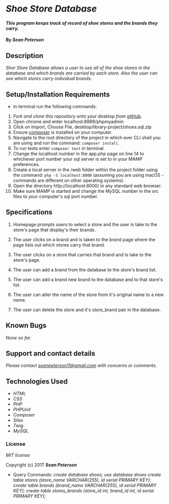 # _Shoe Store Database_

#### _This program keeps track of record of shoe stores and the brands they carry._

#### By _**Sean Peterson**_


## Description

_Shor Store Database allows a user to see all of the shoe stores in the database and which brands are carried by each store. Also the user can see which stores carry individual brands._

## Setup/Installation Requirements

* In terminal run the following commands:

1. _Fork and clone this repository onto your desktop from_ [gitHub](https://github.com/Sean-Peterson/shoes).
2. Open chrome and enter localhost:8888/phpmyadmin
3. Click on Import, Choose File, desktop/library-project/shoes.sql.zip
4. Ensure [composer](https://getcomposer.org/) is installed on your computer.
5. Navigate to the root directory of the project in which ever CLI shell you are using and run the command: `composer install`.
6. To run tests enter `composer test` in terminal.
7. Change the localhost number in the app.php page on line 14 to whichever port number your sql server is set to in your MAMP preferences.
8. Create a local server in the /web folder within the project folder using the command: `php -S localhost:8000` (assuming you are using macOS - commands are different on other operating systems).
9. Open the directory http://localhost:8000/ in any standard web browser.
10. Make sure MAMP is started and change the MySQL number in the src files to your computer's sql port number.

## Specifications

1. Homepage prompts users to select a store and the user is take to the store's page that display's their brands.

2. The user clicks on a brand and is taken to the brand page where the page lists out which stores carry that brand.

3. The user clicks on a store that carries that brand and is take to the store's page.

4. The user can add a brand from the database to the store's brand list.

5. The user can add a brand new brand to the database and to that store's list.

6. The user can alter the name of the store from it's original name to a new name.

7. The user can delete the store and it's store_brand pair in the database.


## Known Bugs

_None so far._

## Support and contact details

_Please contact seanpeterson11@gmail.com with concerns or comments._

## Technologies Used

* _HTML_
* _CSS_
* _PHP_
* _PHPUnit_
* _Composer_
* _Silex_
* _Twig_
* _MySQL_

### License

*MIT license*

Copyright (c) 2017 **_Sean Peterson_**


* Query Commands:
_create database shoes;
use database shoes
create table stores (store_name VARCHAR(255), id serial PRIMARY KEY);
create table brands (brand_name VARCHAR(255), id serial PRIMARY KEY);
create table stores_brands (store_id int, brand_id int, id serial PRIMARY KEY);_
